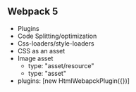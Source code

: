 ## Webpack 5

- Plugins
- Code Splitting/optimization
- Css-loaders/style-loaders
- CSS as an asset
- Image asset
  - type: "asset/resource"
  - type: "asset"
- plugins: [new HtmlWebapckPlugin({})]
